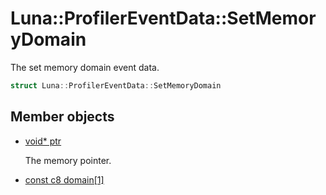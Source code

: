 # Luna::ProfilerEventData::SetMemoryDomain
The set memory domain event data. 

```c++
struct Luna::ProfilerEventData::SetMemoryDomain
```

## Member objects
* [void* ptr](struct_luna_1_1_profiler_event_data_1_1_set_memory_domain_1add9af9569af79ec26dd741fb226b38ba.md)

    The memory pointer. 

* [const c8 domain[1]](struct_luna_1_1_profiler_event_data_1_1_set_memory_domain_1a74472a6556a749aa69a830de854e22d0.md)
